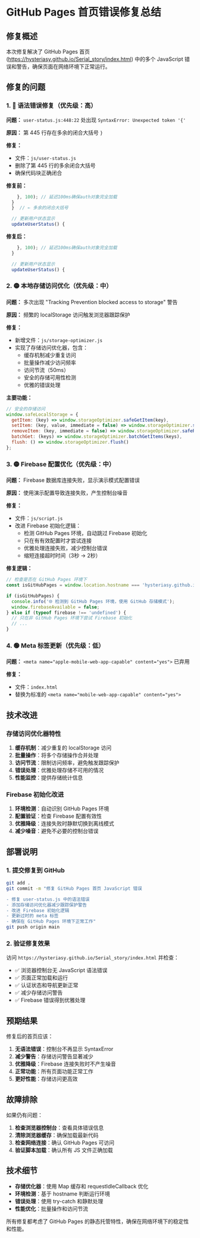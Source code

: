 # GitHub Pages 首页错误修复总结

## 修复概述

本次修复解决了 GitHub Pages 首页 (https://hysteriasy.github.io/Serial_story/index.html) 中的多个 JavaScript 错误和警告，确保页面在网络环境下正常运行。

## 修复的问题

### 1. 🔴 语法错误修复（优先级：高）

**问题：** `user-status.js:448:22` 处出现 `SyntaxError: Unexpected token '{'`

**原因：** 第 445 行存在多余的闭合大括号 `}`

**修复：** 
- 文件：`js/user-status.js`
- 删除了第 445 行的多余闭合大括号
- 确保代码块正确闭合

**修复前：**
```javascript
    }, 100); // 延迟100ms确保auth对象完全加载
  }
  }  // ← 多余的闭合大括号

  // 更新用户状态显示
  updateUserStatus() {
```

**修复后：**
```javascript
    }, 100); // 延迟100ms确保auth对象完全加载
  }

  // 更新用户状态显示
  updateUserStatus() {
```

### 2. 🟡 本地存储访问优化（优先级：中）

**问题：** 多次出现 "Tracking Prevention blocked access to storage" 警告

**原因：** 频繁的 localStorage 访问触发浏览器跟踪保护

**修复：**
- 新增文件：`js/storage-optimizer.js`
- 实现了存储访问优化器，包含：
  - 缓存机制减少重复访问
  - 批量操作减少访问频率
  - 访问节流（50ms）
  - 安全的存储可用性检测
  - 优雅的错误处理

**主要功能：**
```javascript
// 安全的存储访问
window.safeLocalStorage = {
  getItem: (key) => window.storageOptimizer.safeGetItem(key),
  setItem: (key, value, immediate = false) => window.storageOptimizer.safeSetItem(key, value, immediate),
  removeItem: (key, immediate = false) => window.storageOptimizer.safeRemoveItem(key, immediate),
  batchGet: (keys) => window.storageOptimizer.batchGetItems(keys),
  flush: () => window.storageOptimizer.flush()
};
```

### 3. 🟡 Firebase 配置优化（优先级：中）

**问题：** Firebase 数据库连接失败，显示演示模式配置错误

**原因：** 使用演示配置导致连接失败，产生控制台噪音

**修复：**
- 文件：`js/script.js`
- 改进 Firebase 初始化逻辑：
  - 检测 GitHub Pages 环境，自动跳过 Firebase 初始化
  - 只在有有效配置时才尝试连接
  - 优雅处理连接失败，减少控制台错误
  - 缩短连接超时时间（3秒 → 2秒）

**修复逻辑：**
```javascript
// 检查是否在 GitHub Pages 环境下
const isGitHubPages = window.location.hostname === 'hysteriasy.github.io';

if (isGitHubPages) {
  console.info('🌐 检测到 GitHub Pages 环境，使用 GitHub 存储模式');
  window.firebaseAvailable = false;
} else if (typeof firebase !== 'undefined') {
  // 只在非 GitHub Pages 环境下尝试 Firebase 初始化
  // ...
}
```

### 4. 🟢 Meta 标签更新（优先级：低）

**问题：** `<meta name="apple-mobile-web-app-capable" content="yes">` 已弃用

**修复：**
- 文件：`index.html`
- 替换为标准的 `<meta name="mobile-web-app-capable" content="yes">`

## 技术改进

### 存储访问优化器特性

1. **缓存机制**：减少重复的 localStorage 访问
2. **批量操作**：将多个存储操作合并处理
3. **访问节流**：限制访问频率，避免触发跟踪保护
4. **错误处理**：优雅处理存储不可用的情况
5. **性能监控**：提供存储统计信息

### Firebase 初始化改进

1. **环境检测**：自动识别 GitHub Pages 环境
2. **配置验证**：检查 Firebase 配置有效性
3. **优雅降级**：连接失败时静默切换到离线模式
4. **减少噪音**：避免不必要的控制台错误

## 部署说明

### 1. 提交修复到 GitHub

```bash
git add .
git commit -m "修复 GitHub Pages 首页 JavaScript 错误

- 修复 user-status.js 中的语法错误
- 添加存储访问优化器减少跟踪保护警告
- 改进 Firebase 初始化逻辑
- 更新过时的 meta 标签
- 确保在 GitHub Pages 环境下正常工作"
git push origin main
```

### 2. 验证修复效果

访问 `https://hysteriasy.github.io/Serial_story/index.html` 并检查：

- ✅ 浏览器控制台无 JavaScript 语法错误
- ✅ 页面正常加载和运行
- ✅ 认证状态和导航更新正常
- ✅ 减少存储访问警告
- ✅ Firebase 错误得到优雅处理

## 预期结果

修复后的首页应该：

1. **无语法错误**：控制台不再显示 SyntaxError
2. **减少警告**：存储访问警告显著减少
3. **优雅降级**：Firebase 连接失败时不产生噪音
4. **正常功能**：所有页面功能正常工作
5. **更好性能**：存储访问更高效

## 故障排除

如果仍有问题：

1. **检查浏览器控制台**：查看具体错误信息
2. **清除浏览器缓存**：确保加载最新代码
3. **检查网络连接**：确认 GitHub Pages 可访问
4. **验证脚本加载**：确认所有 JS 文件正确加载

## 技术细节

- **存储优化器**：使用 Map 缓存和 requestIdleCallback 优化
- **环境检测**：基于 hostname 判断运行环境
- **错误处理**：使用 try-catch 和静默处理
- **性能优化**：批量操作和访问节流

所有修复都考虑了 GitHub Pages 的静态托管特性，确保在网络环境下的稳定性和性能。
